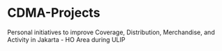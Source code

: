 # CDMA-Projects
Personal initiatives to improve Coverage, Distribution, Merchandise, and Activity in Jakarta - HO Area during ULIP
